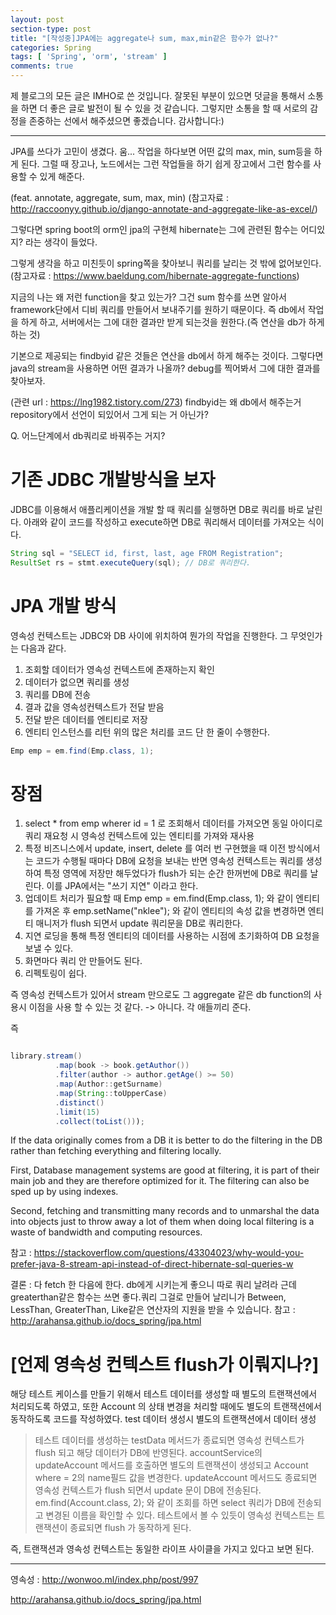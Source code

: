 ```yaml
---
layout: post
section-type: post
title: "[작성중]JPA에는 aggregate나 sum, max,min같은 함수가 없나?"
categories: Spring
tags: [ 'Spring', 'orm', 'stream' ]
comments: true
---
```

제 블로그의 모든 글은 IMHO로 쓴 것입니다.
잘못된 부분이 있으면 덧글을 통해서 소통을 하면 더 좋은 글로 발전이 될 수 있을 것 같습니다.
그렇지만 소통을 할 때 서로의 감정을 존중하는 선에서 해주셨으면 좋겠습니다.
감사합니다:)

---



JPA를 쓰다가 고민이 생겼다.
움... 작업을 하다보면 어떤 값의 max, min, sum등을 하게 된다.
그럴 때 장고나, 노드에서는 그런 작업들을 하기 쉽게 장고에서 그런 함수를 사용할 수 있게 해준다.

(feat. annotate, aggregate, sum, max, min)
(참고자료 : http://raccoonyy.github.io/django-annotate-and-aggregate-like-as-excel/)

그렇다면 spring boot의 orm인 jpa의 구현체 hibernate는 그에 관련된 함수는 어디있지?
라는 생각이 들었다.

그렇게 생각을 하고 미친듯이 spring쪽을 찾아보니 쿼리를 날리는 것 밖에 없어보인다.
(참고자료 : https://www.baeldung.com/hibernate-aggregate-functions)



지금의 나는 왜 저런 function을 찾고 있는가?
그건 sum 함수를 쓰면 알아서 framework단에서 디비 쿼리를 만들어서 보내주기를 원하기 때문이다.
즉 db에서 작업을 하게 하고, 서버에서는 그에 대한 결과만 받게 되는것을 원한다.(즉 연산을 db가 하게 하는 것)

기본으로 제공되는 findbyid 같은 것들은 연산을 db에서 하게 해주는 것이다.
그렇다면 java의 stream을 사용하면 어떤 결과가 나올까? debug를 찍어봐서 그에 대한 결과를 찾아보자.

(관련 url : https://lng1982.tistory.com/273)
findbyid는 왜 db에서 해주는거 repository에서 선언이 되있어서 그게 되는 거 아닌가?

Q. 어느단계에서 db쿼리로 바꿔주는 거지?


# 기존 JDBC 개발방식을 보자
JDBC를 이용해서 애플리케이션을 개발 할 때 쿼리를 실행하면 DB로 쿼리를 바로 날린다.
아래와 같이 코드를 작성하고 execute하면 DB로 쿼리해서 데이터를 가져오는 식이다.

``` java
String sql = "SELECT id, first, last, age FROM Registration";
ResultSet rs = stmt.executeQuery(sql); // DB로 쿼리한다.
```

# JPA 개발 방식

영속성 컨텍스트는 JDBC와 DB 사이에 위치하여 뭔가의 작업을 진행한다.
그 무엇인가는 다음과 같다.

1. 조회할 데이터가 영속성 컨텍스트에 존재하는지 확인
2. 데이터가 없으면 쿼리를 생성
3. 쿼리를 DB에 전송
4. 결과 값을 영속성컨텍스트가 전달 받음
5. 전달 받은 데이터를 엔티티로 저장
6. 엔티티 인스턴스를 리턴
위의 많은 처리를 코드 단 한 줄이 수행한다.

``` java
Emp emp = em.find(Emp.class, 1);
```


# 장점
1. select * from emp wherer id = 1 로 조회해서 데이터를 가져오면 동일 아이디로 쿼리 재요청 시 영속성 컨텍스트에 있는 엔티티를 가져와 재사용
2. 특정 비즈니스에서 update, insert, delete 를 여러 번 구현했을 때 이전 방식에서는 코드가 수행될 때마다 DB에 요청을 보내는 반면 영속성 컨텍스트는 쿼리를 생성하여 특정 영역에 저장만 해두었다가 flush가 되는 순간 한꺼번에 DB로 쿼리를 날린다. 이를 JPA에서는 "쓰기 지연" 이라고 한다.
3. 업데이트 처리가 필요할 때 Emp emp = em.find(Emp.class, 1); 와 같이 엔티티를 가져온 후 emp.setName("nklee"); 와 같이 엔티티의 속성 값을 변경하면 엔티티 매니저가 flush 되면서 update 쿼리문을 DB로 쿼리한다.
4. 지연 로딩을 통해 특정 엔티티의 데이터를 사용하는 시점에 초기화하여 DB 요청을 보낼 수 있다.
5. 화면마다 쿼리 안 만들어도 된다.
6. 리펙토링이 쉽다.


즉 영속성 컨텍스트가 있어서 stream 만으로도 그 aggregate 같은 db function의 사용시 이점을 사용 할 수 있는 것 같다.
-> 아니다. 각 애들끼리 준다.

즉
``` JAVA

library.stream()
          .map(book -> book.getAuthor())
          .filter(author -> author.getAge() >= 50)
          .map(Author::getSurname)
          .map(String::toUpperCase)
          .distinct()
          .limit(15)
          .collect(toList()));


```
If the data originally comes from a DB it is better to do the filtering in the DB rather than fetching everything and filtering locally.

First, Database management systems are good at filtering, it is part of their main job and they are therefore optimized for it. The filtering can also be sped up by using indexes.

Second, fetching and transmitting many records and to unmarshal the data into objects just to throw away a lot of them when doing local filtering is a waste of bandwidth and computing resources.

참고 : https://stackoverflow.com/questions/43304023/why-would-you-prefer-java-8-stream-api-instead-of-direct-hibernate-sql-queries-w

결론 : 다 fetch 한 다음에 한다.
db에게 시키는게 좋으니 따로 쿼리 날려라
근데 greaterthan같은 함수는 쓰면 좋다.쿼리 그걸로 만들어 날리니가
Between, LessThan, GreaterThan, Like같은 연산자의 지원을 받을 수 있습니다.
참고 : http://arahansa.github.io/docs_spring/jpa.html



# [언제 영속성 컨텍스트 flush가 이뤄지나?]

해당 테스트 케이스를 만들기 위해서 테스트 데이터를 생성할 때 별도의 트랜잭션에서 처리되도록 하였고,
또한 Account 의 상태 변경을 처리할 때에도 별도의 트랜잭션에서 동작하도록 코드를 작성하였다.
test 데이터 생성시 별도의 트랜잭션에서 데이터 생성
> 테스트 데이터를 생성하는 testData 메서드가 종료되면 영속성 컨텍스트가 flush 되고 해당 데이터가 DB에 반영된다.
accountService의 updateAccount 메서드를 호출하면 별도의 트랜잭션이 생성되고 Account where = 2의 name필드 값을 변경한다.
> updateAccount 메서드도 종료되면 영속성 컨텍스트가 flush 되면서 update 문이 DB에 전송된다.
em.find(Account.class, 2); 와 같이 조회를 하면 select 쿼리가 DB에 전송되고 변경된 이름을 확인할 수 있다.
테스트에서 볼 수 있듯이 영속성 컨텍스트는 트랜잭션이 종료되면 flush 가 동작하게 된다.

즉, 트랜잭션과 영속성 컨텍스트는 동일한 라이프 사이클을 가지고 있다고 보면 된다.




---

영속성 :
http://wonwoo.ml/index.php/post/997

http://arahansa.github.io/docs_spring/jpa.html
